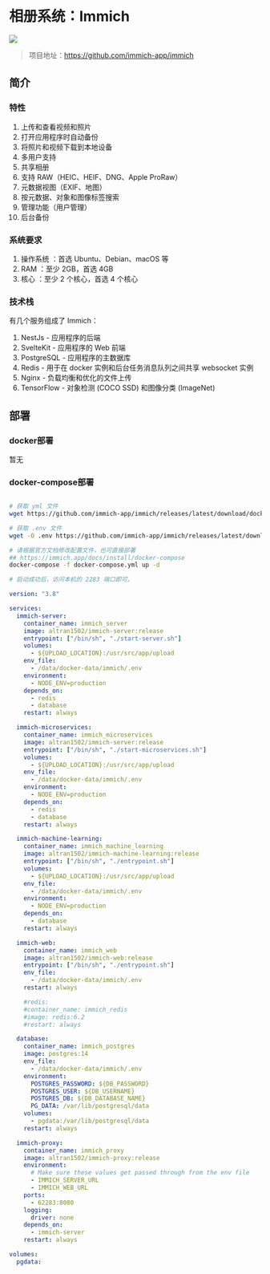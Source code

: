 # 相册系统：Immich
![](/media/202303/2023-03-10_144508_3513900.2734386854731311.png)
> 项目地址：https://github.com/immich-app/immich

## 简介
### 特性
1. 上传和查看视频和照片
2. 打开应用程序时自动备份
3. 将照片和视频下载到本地设备
4. 多用户支持
5. 共享相册
6. 支持 RAW（HEIC、HEIF、DNG、Apple ProRaw）
7. 元数据视图（EXIF、地图）
8. 按元数据、对象和图像标签搜索
9. 管理功能（用户管理）
10. 后台备份

### 系统要求
1. 操作系统 ：首选 Ubuntu、Debian、macOS 等
2. RAM ：至少 2GB，首选 4GB
3. 核心 ：至少 2 个核心，首选 4 个核心

### 技术栈
有几个服务组成了 Immich：
1. NestJs - 应用程序的后端
2. SvelteKit - 应用程序的 Web 前端
3. PostgreSQL - 应用程序的主数据库
4. Redis - 用于在 docker 实例和后台任务消息队列之间共享 websocket 实例
5. Nginx - 负载均衡和优化的文件上传
6. TensorFlow - 对象检测 (COCO SSD) 和图像分类 (ImageNet)

## 部署
### docker部署

暂无

### docker-compose部署
```bash

# 获取 yml 文件
wget https://github.com/immich-app/immich/releases/latest/download/docker-compose.yml

# 获取 .env 文件
wget -O .env https://github.com/immich-app/immich/releases/latest/download/example.env

# 请根据官方文档修改配置文件，也可直接部署
## https://immich.app/docs/install/docker-compose
docker-compose -f docker-compose.yml up -d

# 启动成功后，访问本机的 2283 端口即可。
```


```yml
version: "3.8"

services:
  immich-server:
    container_name: immich_server
    image: altran1502/immich-server:release
    entrypoint: ["/bin/sh", "./start-server.sh"]
    volumes:
      - ${UPLOAD_LOCATION}:/usr/src/app/upload
    env_file:
      - /data/docker-data/immich/.env
    environment:
      - NODE_ENV=production
    depends_on:
      - redis
      - database
    restart: always

  immich-microservices:
    container_name: immich_microservices
    image: altran1502/immich-server:release
    entrypoint: ["/bin/sh", "./start-microservices.sh"]
    volumes:
      - ${UPLOAD_LOCATION}:/usr/src/app/upload
    env_file:
      - /data/docker-data/immich/.env
    environment:
      - NODE_ENV=production
    depends_on:
      - redis
      - database
    restart: always

  immich-machine-learning:
    container_name: immich_machine_learning
    image: altran1502/immich-machine-learning:release
    entrypoint: ["/bin/sh", "./entrypoint.sh"]
    volumes:
      - ${UPLOAD_LOCATION}:/usr/src/app/upload
    env_file:
      - /data/docker-data/immich/.env
    environment:
      - NODE_ENV=production
    depends_on:
      - database
    restart: always

  immich-web:
    container_name: immich_web
    image: altran1502/immich-web:release
    entrypoint: ["/bin/sh", "./entrypoint.sh"]
    env_file:
      - /data/docker-data/immich/.env
    restart: always

    #redis:
    #container_name: immich_redis
    #image: redis:6.2
    #restart: always

  database:
    container_name: immich_postgres
    image: postgres:14
    env_file:
      - /data/docker-data/immich/.env
    environment:
      POSTGRES_PASSWORD: ${DB_PASSWORD}
      POSTGRES_USER: ${DB_USERNAME}
      POSTGRES_DB: ${DB_DATABASE_NAME}
      PG_DATA: /var/lib/postgresql/data
    volumes:
      - pgdata:/var/lib/postgresql/data
    restart: always

  immich-proxy:
    container_name: immich_proxy
    image: altran1502/immich-proxy:release
    environment:
      # Make sure these values get passed through from the env file
      - IMMICH_SERVER_URL
      - IMMICH_WEB_URL
    ports:
      - 62283:8080
    logging:
      driver: none
    depends_on:
      - immich-server
    restart: always

volumes:
  pgdata:
```
